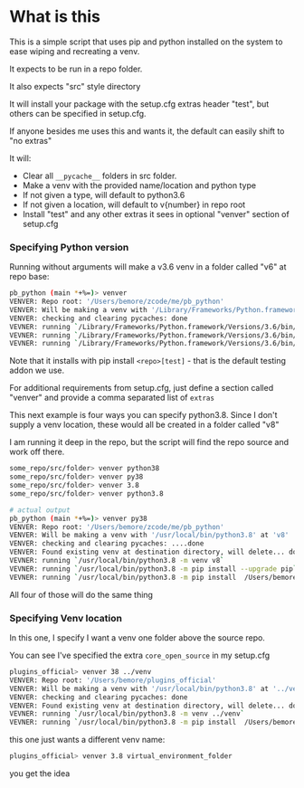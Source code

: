 # What is this

This is a simple script that uses pip and python installed on the system to ease wiping and recreating a venv.

It expects to be run in a repo folder. 

It also expects "src" style directory

It will install your package with the setup.cfg extras header "test", but others can be specified in setup.cfg.

If anyone besides me uses this and wants it, the default can easily shift to "no extras"

It will:

- Clear all `__pycache__` folders in src folder.
- Make a venv with the provided name/location and python type
- If not given a type, will default to python3.6
- If not given a location, will default to v{number} in repo root
- Install "test" and any other extras it sees in optional "venver" section of setup.cfg

### Specifying Python version

Running without arguments will make a v3.6 venv in a folder called "v6" at repo base:

```bash
pb_python (main *+%=)> venver
VENVER: Repo root: '/Users/bemore/zcode/me/pb_python'
VENVER: Will be making a venv with '/Library/Frameworks/Python.framework/Versions/3.6/bin/python3.6' at 'v6'
VENVER: checking and clearing pycaches: done
VEVNER: running `/Library/Frameworks/Python.framework/Versions/3.6/bin/python3.6 -m venv v6`
VEVNER: running `/Library/Frameworks/Python.framework/Versions/3.6/bin/python3.6 -m pip install --upgrade pip`
VEVNER: running `/Library/Frameworks/Python.framework/Versions/3.6/bin/python3.6 -m pip install  /Users/bemore/zcode/me/pb_python[test]``
```

Note that it installs with pip install `<repo>[test]` - that is the default testing addon we use.

For additional requirements from setup.cfg, just define a section called "venver" and provide a comma separated list of `extras`

This next example is four ways you can specify python3.8. Since I don't supply a venv location, these would
all be created in a folder called "v8"

I am running it deep in the repo, but the script will find the repo source and work off there.

```bash
some_repo/src/folder> venver python38
some_repo/src/folder> venver py38
some_repo/src/folder> venver 3.8
some_repo/src/folder> venver python3.8

# actual output
pb_python (main *+%=)> venver py38
VENVER: Repo root: '/Users/bemore/zcode/me/pb_python'
VENVER: Will be making a venv with '/usr/local/bin/python3.8' at 'v8'
VENVER: checking and clearing pycaches: ....done
VENVER: Found existing venv at destination directory, will delete... done.
VEVNER: running `/usr/local/bin/python3.8 -m venv v8`
VEVNER: running `/usr/local/bin/python3.8 -m pip install --upgrade pip`
VEVNER: running `/usr/local/bin/python3.8 -m pip install  /Users/bemore/zcode/me/pb_python[test]`
```

All four of those will do the same thing

### Specifying Venv location

In this one, I specify I want a venv one folder above the source repo. 

You can see I've specified the extra `core_open_source` in my setup.cfg

```bash
plugins_official> venver 38 ../venv
VENVER: Repo root: '/Users/bemore/plugins_official'
VENVER: Will be making a venv with '/usr/local/bin/python3.8' at '../venv'
VENVER: checking and clearing pycaches: done
VENVER: Found existing venv at destination directory, will delete... done.
VEVNER: running `/usr/local/bin/python3.8 -m venv ../venv`
VEVNER: running `/usr/local/bin/python3.8 -m pip install  /Users/bemore/plugins_official[core_open_source,test]`
```

this one just wants a different venv name:

```bash
plugins_official> venver 3.8 virtual_environment_folder
```

you get the idea
